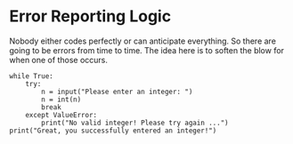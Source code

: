 # Error Reporting Logic

Nobody either codes perfectly or can anticipate everything. So there are going to be errors from time to time. The idea here is to soften the blow for when one of those occurs.  

  

```
while True:
    try:
        n = input("Please enter an integer: ")
        n = int(n)
        break
    except ValueError:
        print("No valid integer! Please try again ...")
print("Great, you successfully entered an integer!")

```